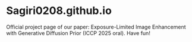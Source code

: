 # Sagiri0208.github.io
Official project page of our paper: Exposure-Limited Image Enhancement with Generative Diffusion Prior (ICCP 2025 oral). Have fun!
